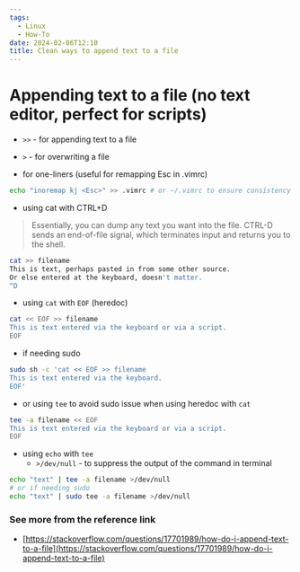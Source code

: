 ```yaml
---
tags:
  - Linux
  - How-To
date: 2024-02-06T12:10
title: Clean ways to append text to a file
---
```

<!-- 2024-02-06-1210 (February 6, 2024 12:10 PM) -->

# Appending text to a file (no text editor, perfect for scripts)
- `>>` - for appending text to a file
- `>` - for overwriting a file

- for one-liners (useful for remapping Esc in .vimrc)
```bash
echo "inoremap kj <Esc>" >> .vimrc # or ~/.vimrc to ensure consistency
```

- using cat with CTRL+D
> Essentially, you can dump any text you want into the file. 
CTRL-D sends an end-of-file signal, which terminates input and returns you to the shell.
```bash
cat >> filename
This is text, perhaps pasted in from some other source.
Or else entered at the keyboard, doesn't matter. 
^D
```

- using `cat` with `EOF` (heredoc)
```bash
cat << EOF >> filename
This is text entered via the keyboard or via a script.
EOF
```
- if needing sudo
```bash
sudo sh -c 'cat << EOF >> filename
This is text entered via the keyboard.
EOF'
```
- or using `tee` to avoid sudo issue when using heredoc with `cat`
```bash
tee -a filename << EOF
This is text entered via the keyboard or via a script.
EOF
```

- using `echo` with `tee`
  - `>/dev/null` - to suppress the output of the command in terminal
```bash
echo "text" | tee -a filename >/dev/null
# or if needing sudo
echo "text" | sudo tee -a filename >/dev/null
```

### See more from the reference link
- [https://stackoverflow.com/questions/17701989/how-do-i-append-text-to-a-file](https://stackoverflow.com/questions/17701989/how-do-i-append-text-to-a-file)

